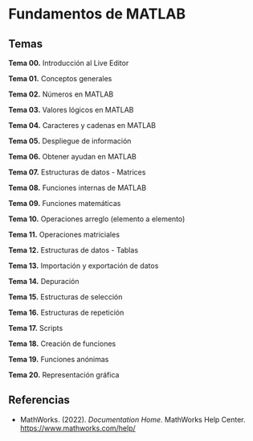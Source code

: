 # Fundamentos de MATLAB

## Temas
**Tema 00.** Introducción al Live Editor

**Tema 01.** Conceptos generales

**Tema 02.** Números en MATLAB

**Tema 03.** Valores lógicos en MATLAB

**Tema 04.** Caracteres y cadenas en MATLAB

**Tema 05.** Despliegue de información

**Tema 06.** Obtener ayudan en MATLAB

**Tema 07.** Estructuras de datos - Matrices

**Tema 08.** Funciones internas de MATLAB

**Tema 09.** Funciones matemáticas

**Tema 10.** Operaciones arreglo (elemento a elemento)

**Tema 11.** Operaciones matriciales

**Tema 12.** Estructuras de datos - Tablas

**Tema 13.** Importación y exportación de datos

**Tema 14.** Depuración

**Tema 15.** Estructuras de selección

**Tema 16.** Estructuras de repetición

**Tema 17.** Scripts

**Tema 18.** Creación de funciones

**Tema 19.** Funciones anónimas

**Tema 20.** Representación gráfica

## Referencias
- MathWorks. (2022). *Documentation Home*. MathWorks Help Center. https://www.mathworks.com/help/
